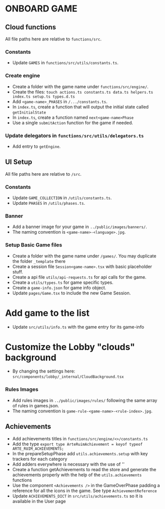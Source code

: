 # ONBOARD GAME

## Cloud functions

All file paths here are relative to `functions/src`.

### Constants

- Update `GAMES` in `functions/src/utils/constants.ts`.

### Create engine

- Create a folder with the game name under `functions/src/engine/`.
- Create the files: `touch actions.ts constants.ts data.ts helpers.ts index.ts setup.ts types.d.ts`
- Add `<game-name>_PHASES` in `/.../constants.ts`.
- In `index.ts`, create a function that will output the initial state called `getInitialState`
- In `index.ts`, create a function named `next<game-name>Phase`
- Use a single `submitAction` function for the game if needed.

### Update delegators in `functions/src/utils/delegators.ts`

- Add entry to `getEngine`.

## UI Setup

All file paths here are relative to `/src`.

### Constants

- Update `GAME_COLLECTION` in `/utils/constants.ts`.
- Update `PHASES` in `/utils/phases.ts`.

### Banner

- Add a banner image for your game in `../public/images/banners/`.
- The naming convention is `<game-name>-<language>.jpg`.

### Setup Basic Game files

- Create a folder with the game name under `/games/`. You may duplicate the folder `_template` there
- Create a session file `Session<game-name>.tsx` with basic placeholder stuff.
- Create a api file `utils/api-requests.ts` for api calls for the game.
- Create a `utils/types.ts` for game specific types.
- Create a `game-info.json` for game info object.
- Update `pages/Game.tsx` to include the new Game Session.

# Add game to the list

- Update `src/utils/info.ts` with the game entry for its game-info

# Customize the Lobby "clouds" background

- By changing the settings here: `src/components/lobby/_internal/CloudBackground.tsx`

### Rules Images

- Add rules images in `../public/images/rules/` following the same array of rules in games.json.
- The naming convention is `game-rule-<game-name>-<rule-index>.jpg`.

## Achievements

- Add achievements titles in `functions/src/engine/<>/constants.ts`
- Add the type `export type ArteRuimAchievement = keyof typeof ARTE_RUIM_ACHIEVEMENTS;`
- In the prepareSetupPhase add `utils.achievements.setup` with key trackers for each category
- Add adders everywhere is necessary with the use of ''
- Create a function getAchievements to read the store and generate the achievements properly with the help of the `utils.achievements` functions
- Use the component `<Achievements />` in the GameOverPhase padding a reference for all the icons in the game. See type `AchievementReference`
- Update `ACHIEVEMENTS_DICT` in `src/utils/achievements.ts` so it is available in the User page
